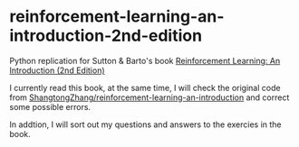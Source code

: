 # reinforcement-learning-an-introduction-2nd-edition

Python replication for Sutton & Barto's book [Reinforcement Learning: An Introduction (2nd Edition)](http://incompleteideas.net/book/the-book-2nd.html)

I currently read this book, at the same time, I will check the original code from [ShangtongZhang/reinforcement-learning-an-introduction](https://github.com/ShangtongZhang/reinforcement-learning-an-introduction) and correct some possible errors.

In addtion, I will sort out my questions and answers to the exercies in the book.

